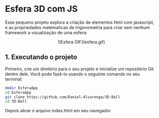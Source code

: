 # Esfera 3D com JS
Esse pequeno projeto explora a criação de elementos html com javascript, e as propriedades matematicas de trigonometria para criar sem nenhum framework a visualização de uma esfera:

<p align="center">
  ![Esfera GIF](esfera.gif)
</p>

## 1. Executando o projeto

Primeiro, crie um diretório para o seu projeto e inicialize um repositório Git dentro dele. Você pode fazê-lo usando o seguinte comando no seu terminal:

```bash
mkdir EsferaApp
cd EsferaApp
git clone https://github.com/Daniel-Alvarenga/3D-Ball
cd 3D-Ball
```

Depois abrar o arquivo index.html em seu navegador
